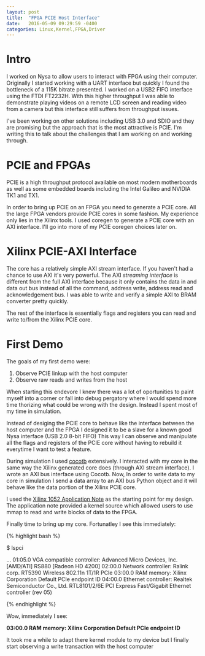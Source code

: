 ```yaml
---
layout: post
title:  "FPGA PCIE Host Interface"
date:   2016-05-09 09:29:59 -0400
categories: Linux,Kernel,FPGA,Driver
---
```


# Intro

I worked on Nysa to allow users to interact with FPGA using their computer. Originally I started working with a UART interface but quickly I found the bottleneck of a 115K bitrate presented. I worked on a USB2 FIFO interface using the FTDI FT2232H. With this higher throughput I was able to demonstrate playing videos on a remote LCD screen and reading video from a camera but this interface still suffers from throughput issues.

I've been working on other solutions including USB 3.0 and SDIO and they are promising but the approach that is the most attractive is PCIE. I'm writing this to talk about the challenges that I am working on and working through.


# PCIE and FPGAs

PCIE is a high throughput protocol available on most modern motherboards as well as some embedded boards including the Intel Galileo and NVIDIA TK1 and TX1.

In order to bring up PCIE on an FPGA you need to generate a PCIE core. All the large FPGA vendors provide PCIE cores in some fashion. My experience only lies in the Xilinx tools. I used coregen to generate a PCIE core with an AXI interface. I'll go into more of my PCIE coregen choices later on.

# Xilinx PCIE-AXI Interface

The core has a relatively simple AXI stream interface. If you haven't had a chance to use AXI it's very powerful. The AXI _streaming interface_ is different from the full AXI interface because it only contains the data in and data out bus instead of all the command, address write, address read and acknowledgement bus. I was able to write and verify a simple AXI to BRAM converter pretty quickly.

The rest of the interface is essentially flags and registers you can read and write to/from the Xilinx PCIE core.

# First Demo

The goals of my first demo were:

1. Observe PCIE linkup with the host computer
2. Observe raw reads and writes from the host


When starting this endevore I knew there was a lot of oportunities to paint myself into a corner or fall into debug pergatory where I would spend more time thorizing what could be wrong with the design. Instead I spent most of my time in simulation.

Instead of desiging the PCIE core to behave like the interface between the host computer and the FPGA I designed it to be a slave for a known good Nysa interface (USB 2.0 8-bit FIFO) This way I can observe and manipulate all the flags and registers of the PCIE core without having to rebuild it everytime I want to test a feature.

During simulation I used [cocotb](http://github.com/potentialventures/cocotb) extensively. I interacted with my core in the same way the Xilinx generated core does (through AXI stream interface). I wrote an AXI bus interface using Cocotb. Now, In order to write data to my core in simulation I send a data array to an AXI bus Python object and it will behave like the data portion of the Xilinx PCIE core. 

I used the [Xilinx 1052 Application Note](http://www.xilinx.com/support/documentation/application_notes/xapp1052.pdf) as the starting point for my design. The application note provided a kernel source which allowed users to use mmap to read and write blocks of data to the FPGA.


Finally time to bring up my core. Fortunatley I see this immediately:

{% highlight bash %}

$ lspci

...
01:05.0 VGA compatible controller: Advanced Micro Devices, Inc. [AMD/ATI] RS880 [Radeon HD 4200]
02:00.0 Network controller: Ralink corp. RT5390 Wireless 802.11n 1T/1R PCIe
03:00.0 RAM memory: Xilinx Corporation Default PCIe endpoint ID
04:00.0 Ethernet controller: Realtek Semiconductor Co., Ltd. RTL8101/2/6E PCI Express Fast/Gigabit Ethernet controller (rev 05)

{% endhighlight %}

Wow, immediately I see:

**03:00.0 RAM memory: Xilinx Corporation Default PCIe endpoint ID**

It took me a while to adapt there kernel module to my device but I finally start observing a write transaction with the host computer


